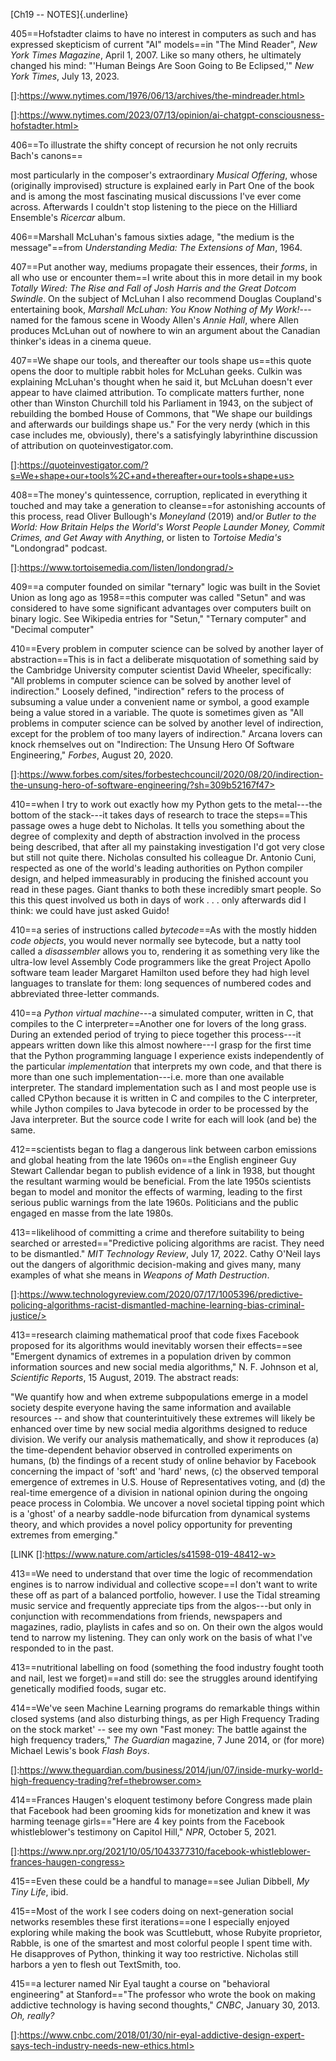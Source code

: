 [Ch19 -- NOTES]{.underline}

405==Hofstadter claims to have no interest in computers as such and
has expressed skepticism of current "AI" models==in "The Mind Reader",
*New York Times Magazine*, April 1, 2007. Like so many others, he
ultimately changed his mind: "'Human Beings Are Soon Going to Be
Eclipsed,'" *New York Times*, July 13, 2023.

[]:https://www.nytimes.com/1976/06/13/archives/the-mindreader.html>

[]:https://www.nytimes.com/2023/07/13/opinion/ai-chatgpt-consciousness-hofstadter.html>

406==To illustrate the shifty concept of recursion he not only
recruits Bach's canons==

most particularly in the composer's extraordinary *Musical Offering*,
whose (originally improvised) structure is explained early in Part One
of the book and is among the most fascinating musical discussions I've
ever come across. Afterwards I couldn't stop listening to the piece on
the Hilliard Ensemble's *Ricercar* album.

406==Marshall McLuhan's famous sixties adage, "the medium is the
message"==from *Understanding Media: The Extensions of Man*, 1964.

407==Put another way, mediums propagate their essences, their
*forms*, in all who use or encounter them==I write about this in more
detail in my book *Totally Wired: The Rise and Fall of Josh Harris and
the Great Dotcom Swindle*. On the subject of McLuhan I also recommend
Douglas Coupland's entertaining book, *Marshall McLuhan: You Know
Nothing of My Work!*---named for the famous scene in Woody Allen's
*Annie Hall*, where Allen produces McLuhan out of nowhere to win an
argument about the Canadian thinker's ideas in a cinema queue.

407==We shape our tools, and thereafter our tools shape us==this
quote opens the door to multiple rabbit holes for McLuhan geeks. Culkin
was explaining McLuhan's thought when he said it, but McLuhan doesn't
ever appear to have claimed attribution. To complicate matters further,
none other than Winston Churchill told his Parliament in 1943, on the
subject of rebuilding the bombed House of Commons, that "We shape our
buildings and afterwards our buildings shape us." For the very nerdy
(which in this case includes me, obviously), there's a satisfyingly
labyrinthine discussion of attribution on quoteinvestigator.com.

[]:https://quoteinvestigator.com/?s=We+shape+our+tools%2C+and+thereafter+our+tools+shape+us>

408==The money's quintessence, corruption, replicated in everything
it touched and may take a generation to cleanse==for astonishing
accounts of this process, read Oliver Bullough's *Moneyland* (2019)
and/or *Butler to the World: How Britain Helps the World\'s Worst People
Launder Money, Commit Crimes, and Get Away with Anything*, or listen to
*Tortoise Media's* "Londongrad" podcast.

[]:https://www.tortoisemedia.com/listen/londongrad/>

409==a computer founded on similar "ternary" logic was built in the
Soviet Union as long ago as 1958==this computer was called "Setun" and
was considered to have some significant advantages over computers built
on binary logic. See Wikipedia entries for "Setun," "Ternary computer"
and "Decimal computer"

410==Every problem in computer science can be solved by another
layer of abstraction==This is in fact a deliberate misquotation of
something said by the Cambridge University computer scientist David
Wheeler, specifically: "All problems in computer science can be solved
by another level of indirection.\" Loosely defined, "indirection" refers
to the process of subsuming a value under a convenient name or symbol, a
good example being a value stored in a variable. The quote is sometimes
given as "All problems in computer science can be solved by another
level of indirection, except for the problem of too many layers of
indirection.\" Arcana lovers can knock rhemselves out on "Indirection:
The Unsung Hero Of Software Engineering," *Forbes*, August 20, 2020.

[]:https://www.forbes.com/sites/forbestechcouncil/2020/08/20/indirection-the-unsung-hero-of-software-engineering/?sh=309b52167f47>

410==when I try to work out exactly how my Python gets to the
metal---the bottom of the stack---it takes days of research to trace the
steps==This passage owes a huge debt to Nicholas. It tells you
something about the degree of complexity and depth of abstraction
involved in the process being described, that after all my painstaking
investigation I'd got very close but still not quite there. Nicholas
consulted his colleague Dr. Antonio Cuni, respected as one of the
world's leading authorities on Python compiler design, and helped
immeasurably in producing the finished account you read in these pages.
Giant thanks to both these incredibly smart people. So this this quest
involved us both in days of work . . . only afterwards did I think: we
could have just asked Guido!

410==a series of instructions called *bytecode*==As with the mostly
hidden *code objects*, you would never normally see bytecode, but a
natty tool called a *disassembler* allows you to, rendering it as
something very like the ultra-low level Assembly Code programmers like
the great Project Apollo software team leader Margaret Hamilton used
before they had high level languages to translate for them: long
sequences of numbered codes and abbreviated three-letter commands.

410==a *Python virtual machine*---a simulated computer, written in
C, that compiles to the C interpreter==Another one for lovers of the
long grass. During an extended period of trying to piece together this
process---it appears written down like this almost nowhere---I grasp for
the first time that the Python programming language I experience exists
independently of the particular *implementation* that interprets my own
code, and that there is more than one such implementation---i.e. more
than one available interpreter. The standard implementation such as I
and most people use is called CPython because it is written in C and
compiles to the C interpreter, while Jython compiles to Java bytecode in
order to be processed by the Java interpreter. But the source code I
write for each will look (and be) the same.

412==scientists began to flag a dangerous link between carbon
emissions and global heating from the late 1960s on==the English
engineer Guy Stewart Callendar began to publish evidence of a link in
1938, but thought the resultant warming would be beneficial. From the
late 1950s scientists began to model and monitor the effects of warming,
leading to the first serious public warnings from the late 1960s.
Politicians and the public engaged en masse from the late 1980s.

413==likelihood of committing a crime and therefore suitability to
being searched or arrested=="Predictive policing algorithms are racist.
They need to be dismantled." *MIT Technology Review*, July 17, 2022.
Cathy O'Neil lays out the dangers of algorithmic decision-making and
gives many, many examples of what she means in *Weapons of Math
Destruction*.

[]:https://www.technologyreview.com/2020/07/17/1005396/predictive-policing-algorithms-racist-dismantled-machine-learning-bias-criminal-justice/>

413==research claiming mathematical proof that code fixes Facebook
proposed for its algorithms would inevitably worsen their effects==see
"Emergent dynamics of extremes in a population driven by common
information sources and new social media algorithms," N. F. Johnson et
al, *Scientific Reports*, 15 August, 2019. The abstract reads:

\"We quantify how and when extreme subpopulations emerge in a model
society despite everyone having the same information and available
resources -- and show that counterintuitively these extremes will likely
be enhanced over time by new social media algorithms designed to reduce
division. We verify our analysis mathematically, and show it reproduces
(a) the time-dependent behavior observed in controlled experiments on
humans, (b) the findings of a recent study of online behavior by
Facebook concerning the impact of 'soft' and 'hard' news, (c) the
observed temporal emergence of extremes in U.S. House of Representatives
voting, and (d) the real-time emergence of a division in national
opinion during the ongoing peace process in Colombia. We uncover a novel
societal tipping point which is a 'ghost' of a nearby saddle-node
bifurcation from dynamical systems theory, and which provides a novel
policy opportunity for preventing extremes from emerging.\"

\[LINK []:https://www.nature.com/articles/s41598-019-48412-w>

413==We need to understand that over time the logic of
recommendation engines is to narrow individual and collective scope==I
don't want to write these off as part of a balanced portfolio, however.
I use the Tidal streaming music service and frequently appreciate tips
from the algos---but only in conjunction with recommendations from
friends, newspapers and magazines, radio, playlists in cafes and so on.
On their own the algos would tend to narrow my listening. They can only
work on the basis of what I've responded to in the past.

413==nutritional labelling on food (something the food industry
fought tooth and nail, lest we forget)==and still do: see the struggles
around identifying genetically modified foods, sugar etc.

414==We've seen Machine Learning programs do remarkable things
within closed systems (and also disturbing things, as per High Frequency
Trading on the stock market' -- see my own "Fast money: The battle
against the high frequency traders," *The Guardian* magazine, 7 June
2014, or (for more) Michael Lewis's book *Flash Boys*.

[]:https://www.theguardian.com/business/2014/jun/07/inside-murky-world-high-frequency-trading?ref=thebrowser.com>

414==Frances Haugen's eloquent testimony before Congress made plain
that Facebook had been grooming kids for monetization and knew it was
harming teenage girls=="Here are 4 key points from the Facebook
whistleblower\'s testimony on Capitol Hill," *NPR*, October 5, 2021.

[]:https://www.npr.org/2021/10/05/1043377310/facebook-whistleblower-frances-haugen-congress>

415==Even these could be a handful to manage==see Julian Dibbell,
*My Tiny Life*, ibid.

415==Most of the work I see coders doing on next-generation social
networks resembles these first iterations==one I especially enjoyed
exploring while making the book was Scuttlebutt, whose Rubyite
proprietor, Rabble, is one of the smartest and most colorful people I
spent time with. He disapproves of Python, thinking it way too
restrictive. Nicholas still harbors a yen to flesh out TextSmith, too.

415==a lecturer named Nir Eyal taught a course on "behavioral
engineering" at Stanford=="The professor who wrote the book on making
addictive technology is having second thoughts," *CNBC*, January 30,
2013. *Oh, really?*

[]:https://www.cnbc.com/2018/01/30/nir-eyal-addictive-design-expert-says-tech-industry-needs-new-ethics.html>
